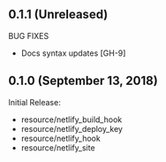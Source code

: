 ## 0.1.1 (Unreleased)

BUG FIXES

* Docs syntax updates [GH-9]

## 0.1.0 (September 13, 2018)

Initial Release:

* resource/netlify_build_hook
* resource/netlify_deploy_key
* resource/netlify_hook
* resource/netlify_site



